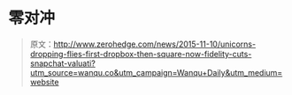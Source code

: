 # 零对冲

> 原文：<http://www.zerohedge.com/news/2015-11-10/unicorns-dropping-flies-first-dropbox-then-square-now-fidelity-cuts-snapchat-valuati?utm_source=wanqu.co&utm_campaign=Wanqu+Daily&utm_medium=website>